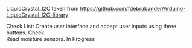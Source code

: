 
LiquidCrystal_I2C taken from https://github.com/fdebrabander/Arduino-LiquidCrystal-I2C-library

Check List:
Create user interface and accept user inputs using three buttons. Check <br/>
Read moisture sensors. In Progress
